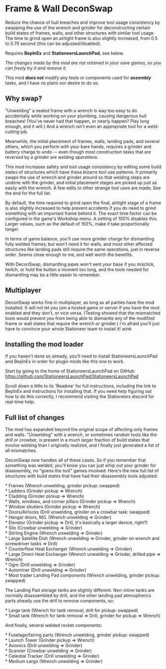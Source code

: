 # Frame & Wall DeconSwap

Reduce the chance of hull breaches and improve tool usage consistency by swapping the use of the wrench and grinder for deconstructing certain build states of frames, walls, and other structures with similar tool usage. The time to grind open an airtight frame is also slightly increased, from 0.5 to 0.75 second (this can be adjusted/disabled).

Requires **BepInEx** and **StationeersLaunchPad**, see below.

*The changes made by this mod are not retained in your save games, so you can freely try it and remove it.*

This mod ***does not*** modify any tools or components used for ***assembly*** tasks, and I have no plans nor desire to do so.

## Why swap?

"Unwelding" a sealed frame with a wrench is way too easy to do accidentally while working on your plumbing, causing dangerous hull breaches! (You've never had that happen, or nearly happen? Play long enough, and it will.) And a wrench isn't even an appropriate tool for a *weld-cutting* job.

Meanwhile, the initial placement of frames, walls, landing pads, and several others, which you perform with your bare hands, requires a grinder and battery charge to undo -- even though most construction tasks that are reversed by a grinder are *welding operations*.

This mod increases safety and tool usage consistency by editing some build states of structures which have these bizarre tool use patterns. It primarily swaps the use of wrench and grinder around so that welding steps are undone with the grinder, and initial placement stages are picked up just as easily with the wrench. A few edits to other strange tool uses are made; See the end for the full list.

By default, the time required to grind open the final, airtight stage of a frame is also slightly increased to help prevent accidents if you do need to grind something with an important frame behind it. The exact time factor can be configured in the game's Workshop menu. A setting of 100% disables this. Larger values, such as the default of 150%, make it take proportionally longer.

In terms of game balance, you'll use more grinder charge for dismantling fully welded frames, but won't need it for walls, and most other affected structures like landing pads still require the same operations, just in reverse order. Seems close enough to me, and well worth the benefits.

With DeconSwap, dismantling pipes won't vent your base if you misclick, twitch, or hold the button a moment too long, and the tools needed for dismantling may be a little easier to remember.

## Multiplayer

DeconSwap works fine in multiplayer, as long as all parties have the mod installed. It will not let you join a hosted game or server if you have the mod enabled and they don't, or vice versa. (Testing showed that the mismatched tools would prevent you from being able to dismantle any of the modified frame or wall states that require the wrench or grinder.) I'm afraid you'll just have to convince your whole Stationeer team to install it! *wink*

## Installing the mod loader

If you haven't done so already, you'll need to install StationeersLaunchPad and BepInEx in order for plugin mods like this one to work.

Start by going to the home of StationeersLaunchPad on GitHub:
https://github.com/StationeersLaunchPad/StationeersLaunchPad

Scroll down a little to its 'Readme' for full instructions, including the link to BepInEx and instructions for installing that. If you need help figuring out how to do this correctly, I recommend visiting the Stationeers discord for real-time help.

## Full list of changes

The mod has expanded beyond the original scope of affecting only frames and walls. "Unwelding" with a wrench, or sometimes random tools like the *drill or crowbar*, is present in a much larger fraction of build states that involve welding than I originally realized, and I finally just generated a list of all mismatches.

DeconSwap now handles all of these cases. So if you remember that something was welded, you'll know you can just whip out your grinder for disassembly, no "guess the tool" games involved. Here's the new full list of structures with build states that have had their disassembly tools adjusted:

\* Frames (Wrench unwelding, grinder pickup: swapped)\
\* Ladders (Grinder pickup => Wrench)\
\* Cladding (Grinder pickup => Wrench)\
\* Walls, windows, and corner pillars (Grinder pickup => Wrench)\
\* Window shutters (Grinder pickup => Wrench)\
\* Doors/Airlocks (Drill unwelding, grinder on a crowbar task: swapped)\
\* Hangar doors, M/L (Wrench unwelding => Grinder)\
\* Elevator (Grinder pickup => Drill, it's basically a larger device, right?)\
\* Silo (Crowbar unwelding => Grinder)\
\* Stirling Engine (Wrench unwelding => Grinder)\
\* Large Satellite Dish (Wrench unwelding => Grinder, grinder on wrench and screwdriver tasks => Drill)\
\* Counterflow Heat Exchanger (Wrench unwelding => Grinder)\
\* Large Direct Heat Exchanger (Wrench unwelding => Grinder, drilled pipe => Wrench)\
\* Ogre (Drill unwelding => Grinder)\
\* Autominer (Drill unwelding => Grinder)\
\* Most trader Landing Pad components (Wrench unwelding, grinder pickup: swapped)

The Landing Pad storage tanks are slightly different. Non-inline tanks are normally disassembled by drill, and the other landing pad atmospherics parts already use the drill to remove components, so:

\* Large tank (Wrench for tank removal, drill for pickup: swapped)\
\* Small tank (Wrench for tank removal => Drill, grinder for pickup => Wrench)

And finally, several welded rocket components:

\* Fuselage/fairing parts (Wrench unwelding, grinder pickup: swapped)\
\* Launch Tower (Grinder pickup => Wrench)\
\* Avionics (Drill unwelding => Grinder)\
\* Scanner (Crowbar unwelding => Grinder)\
\* Celestial Tracker (Drill unwelding => Grinder)\
\* Medium cargo (Wrench unwelding => Grinder)

